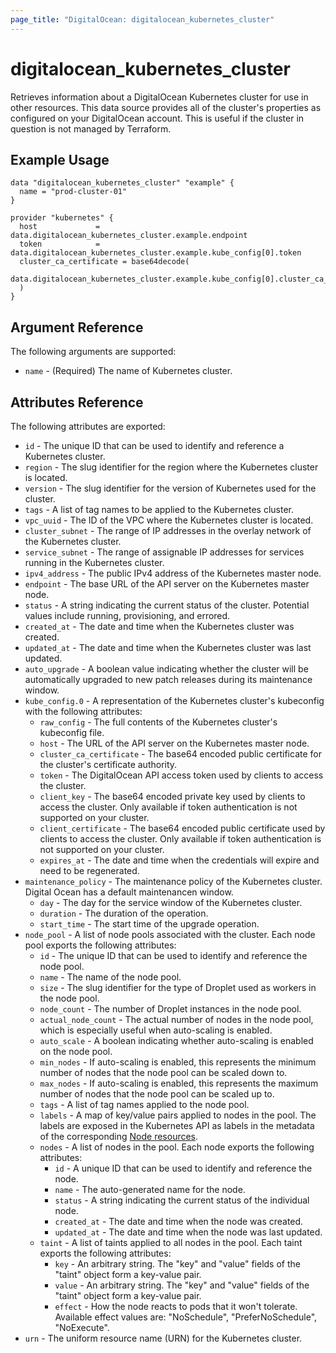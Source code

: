 ```yaml
---
page_title: "DigitalOcean: digitalocean_kubernetes_cluster"
---
```


# digitalocean\_kubernetes\_cluster

Retrieves information about a DigitalOcean Kubernetes cluster for use in other resources. This data source provides all of the cluster's properties as configured on your DigitalOcean account. This is useful if the cluster in question is not managed by Terraform.

## Example Usage

```hcl
data "digitalocean_kubernetes_cluster" "example" {
  name = "prod-cluster-01"
}

provider "kubernetes" {
  host             = data.digitalocean_kubernetes_cluster.example.endpoint
  token            = data.digitalocean_kubernetes_cluster.example.kube_config[0].token
  cluster_ca_certificate = base64decode(
    data.digitalocean_kubernetes_cluster.example.kube_config[0].cluster_ca_certificate
  )
}
```

## Argument Reference

The following arguments are supported:

* `name` - (Required) The name of Kubernetes cluster.

## Attributes Reference

The following attributes are exported:

* `id` - The unique ID that can be used to identify and reference a Kubernetes cluster.
* `region` - The slug identifier for the region where the Kubernetes cluster is located.
* `version` - The slug identifier for the version of Kubernetes used for the cluster.
* `tags` - A list of tag names to be applied to the Kubernetes cluster.
* `vpc_uuid` - The ID of the VPC where the Kubernetes cluster is located.
* `cluster_subnet` - The range of IP addresses in the overlay network of the Kubernetes cluster.
* `service_subnet` - The range of assignable IP addresses for services running in the Kubernetes cluster.
* `ipv4_address` - The public IPv4 address of the Kubernetes master node.
* `endpoint` - The base URL of the API server on the Kubernetes master node.
* `status` -  A string indicating the current status of the cluster. Potential values include running, provisioning, and errored.
* `created_at` - The date and time when the Kubernetes cluster was created.
* `updated_at` - The date and time when the Kubernetes cluster was last updated.
* `auto_upgrade` - A boolean value indicating whether the cluster will be automatically upgraded to new patch releases during its maintenance window.
* `kube_config.0` - A representation of the Kubernetes cluster's kubeconfig with the following attributes:
  - `raw_config` - The full contents of the Kubernetes cluster's kubeconfig file.
  - `host` - The URL of the API server on the Kubernetes master node.
  - `cluster_ca_certificate` - The base64 encoded public certificate for the cluster's certificate authority.
  - `token` - The DigitalOcean API access token used by clients to access the cluster.
  - `client_key` - The base64 encoded private key used by clients to access the cluster. Only available if token authentication is not supported on your cluster.
  - `client_certificate` - The base64 encoded public certificate used by clients to access the cluster. Only available if token authentication is not supported on your cluster.
  - `expires_at` - The date and time when the credentials will expire and need to be regenerated.
* `maintenance_policy` - The maintenance policy of the Kubernetes cluster. Digital Ocean has a default maintenancen window.
  - `day` - The day for the service window of the Kubernetes cluster.
  - `duration` - The duration of the operation.
  - `start_time` - The start time of the upgrade operation.
* `node_pool` - A list of node pools associated with the cluster. Each node pool exports the following attributes:
  - `id` -  The unique ID that can be used to identify and reference the node pool.
  - `name` - The name of the node pool.
  - `size` - The slug identifier for the type of Droplet used as workers in the node pool.
  - `node_count` - The number of Droplet instances in the node pool.
  - `actual_node_count` - The actual number of nodes in the node pool, which is especially useful when auto-scaling is enabled.
  - `auto_scale` - A boolean indicating whether auto-scaling is enabled on the node pool.
  - `min_nodes` - If auto-scaling is enabled, this represents the minimum number of nodes that the node pool can be scaled down to.
  - `max_nodes` - If auto-scaling is enabled, this represents the maximum number of nodes that the node pool can be scaled up to.
  - `tags` - A list of tag names applied to the node pool.
  - `labels` - A map of key/value pairs applied to nodes in the pool. The labels are exposed in the Kubernetes API as labels in the metadata of the corresponding [Node resources](https://kubernetes.io/docs/concepts/architecture/nodes/).
  - `nodes` - A list of nodes in the pool. Each node exports the following attributes:
    + `id` -  A unique ID that can be used to identify and reference the node.
    + `name` - The auto-generated name for the node.
    + `status` -  A string indicating the current status of the individual node.
    + `created_at` - The date and time when the node was created.
    + `updated_at` - The date and time when the node was last updated.
  - `taint` - A list of taints applied to all nodes in the pool. Each taint exports the following attributes:
    + `key` - An arbitrary string. The "key" and "value" fields of the "taint" object form a key-value pair.
    + `value` - An arbitrary string. The "key" and "value" fields of the "taint" object form a key-value pair.
    + `effect` - How the node reacts to pods that it won't tolerate. Available effect values are: "NoSchedule", "PreferNoSchedule", "NoExecute".
* `urn` - The uniform resource name (URN) for the Kubernetes cluster.